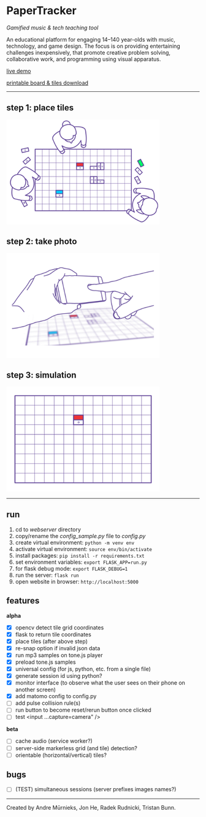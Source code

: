# PaperTracker

*Gamified music &amp; tech teaching tool*

An educational platform for engaging 14–140 year-olds with music, technology, and game design. The focus is on providing entertaining challenges inexpensively, that promote creative problem solving, collaborative work, and programming using visual apparatus.

[live demo](https://papertracker.cmp.ac.nz/)

<a href="https://github.com/tabreturn/webscript-papertracker/raw/master/printables/tiles%2Bboard.pdf" download='tiles+board.pdf'>
  printable board & tiles download
</a>

---

## step 1: place tiles

<img src="presentation/assets/step_1.gif" width="400" />

## step 2: take photo

<img src="presentation/assets/step_2.gif" width="400" />

## step 3: simulation

<img src="presentation/assets/step_3.gif" width="400" />

---

## run

1. cd to *webserver* directory
2. copy/rename the *config_sample.py* file to *config.py*
3. create virtual environment: `python -m venv env`
4. activate virtual environment: `source env/bin/activate`
5. install packages: `pip install -r requirements.txt`
6. set environment variables: `export FLASK_APP=run.py`
7. for flask debug mode: `export FLASK_DEBUG=1`
8. run the server: `flask run`
9. open website in browser: `http://localhost:5000`

## features

**alpha**
- [x] opencv detect tile grid coordinates
- [x] flask to return tile coordinates
- [x] place tiles (after above step)
- [x] re-snap option if invalid json data
- [x] run mp3 samples on tone.js player
- [x] preload tone.js samples
- [x] universal config (for js, python, etc. from a single file)
- [x] generate session id using python?
- [x] monitor interface (to observe what the user sees on their phone on another screen)
- [x] add matomo config to config.py
- [ ] add pulse collision rule(s)
- [ ] run button to become reset/rerun button once clicked
- [ ] test <input ...capture=camera" />

**beta**
- [ ] cache audio (service worker?)
- [ ] server-side markerless grid (and tile) detection?
- [ ] orientable (horizontal/vertical) tiles?

## bugs

- [ ] (TEST) simultaneous sessions (server prefixes images names?)

---

Created by Andre Mūrnieks, Jon He, Radek Rudnicki, Tristan Bunn.
